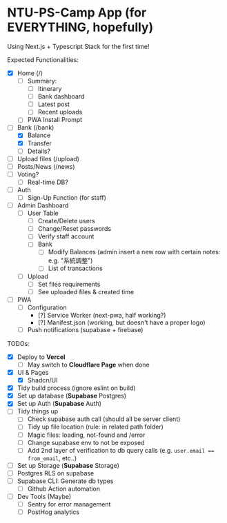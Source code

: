 # NTU-PS-Camp App (for EVERYTHING, hopefully)

Using Next.js + Typescript Stack for the first time!

Expected Functionalities:

- [x] Home (/)
  - [ ] Summary:
    - [ ] Itinerary
    - [ ] Bank dashboard
    - [ ] Latest post
    - [ ] Recent uploads
  - [ ] PWA Install Prompt
- [ ] Bank (/bank)
  - [x] Balance
  - [x] Transfer
  - [ ] Details?
- [ ] Upload files (/upload)
- [ ] Posts/News (/news)
- [ ] Voting?
  - [ ] Real-time DB?
- [ ] Auth
  - [ ] Sign-Up Function (for staff)
- [ ] Admin Dashboard
  - [ ] User Table
    - [ ] Create/Delete users
    - [ ] Change/Reset passwords
    - [ ] Verify staff account
    - [ ] Bank
      - [ ] Modify Balances (admin insert a new row with certain notes: e.g. "系統調整")
      - [ ] List of transactions
  - [ ] Upload
    - [ ] Set files requirements
    - [ ] See uploaded files & created time
- [ ] PWA
  - [ ] Configuration
    - [?] Service Worker (next-pwa, half working?)
    - [?] Manifest.json (working, but doesn't have a proper logo)
  - [ ] Push notifications (supabase + firebase)

TODOs:

- [x] Deploy to **Vercel**
  - [ ] May switch to **Cloudflare Page** when done
- [x] UI & Pages
  - [x] Shadcn/UI
- [x] Tidy build process (ignore eslint on build)
- [x] Set up database (**Supabase** Postgres)
- [x] Set up Auth (**Supabase** Auth)
- [ ] Tidy things up
  - [ ] Check supabase auth call (should all be server client)
  - [ ] Tidy up file location (rule: in related path folder)
  - [ ] Magic files: loading, not-found and /error
  - [ ] Change supabase env to not be exposed
  - [ ] Add 2nd layer of verification to db query calls (e.g. `user.email == from_email`, etc..)
- [ ] Set up Storage (**Supabase** Storage)
- [ ] Postgres RLS on supabase
- [ ] Supabase CLI: Generate db types
  - [ ] Github Action automation
- [ ] Dev Tools (Maybe)
  - [ ] Sentry for error management
  - [ ] PostHog analytics
